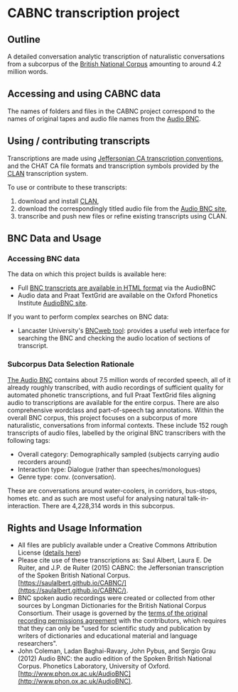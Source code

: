 # CABNC transcription project

## Outline
A detailed conversation analytic transcription of naturalistic conversations from a subcorpus of the [British National Corpus](http://www.natcorp.ox.ac.uk/) amounting to around 4.2 million words.

## Accessing and using CABNC data

The names of folders and files in the CABNC project correspond to the names of original tapes and audio file names from the [Audio BNC](http://www.phon.ox.ac.uk/AudioBNC).

## Using / contributing transcripts

Transcriptions are made using [Jeffersonian CA transcription conventions](http://homepages.lboro.ac.uk/~ssca1/notation.htm), and the CHAT CA file formats and transcription symbols provided by the [CLAN](http://childes.psy.cmu.edu/clan/) transcription system.

To use or contribute to these transcripts:

1. download and install [CLAN](http://childes.psy.cmu.edu/clan/),
2. download the correspondingly titled audio file from the [Audio BNC site](http://www.phon.ox.ac.uk/AudioBNC#Access),
3. transcribe and push new files or refine existing transcripts using CLAN.

## BNC Data and Usage

### Accessing BNC data

The data on which this project builds is available here:

* Full [BNC transcripts are available in HTML format](http://bnc.phon.ox.ac.uk/transcripts-html/) via the AudioBNC 
* Audio data and Praat TextGrid are available on the Oxford Phonetics Institute [AudioBNC site](http://www.phon.ox.ac.uk/AudioBNC#Access).

If you want to perform complex searches on BNC data:

* Lancaster University's [BNCweb tool](http://bncweb.lancs.ac.uk/): provides a useful web interface for searching the BNC and checking the audio location of sections of transcript.

### Subcorpus Data Selection Rationale

[The Audio BNC](http://www.natcorp.ox.ac.uk/) contains about 7.5 million words of recorded speech, all of
it already roughly transcribed, with audio recordings of sufficient quality for
automated phonetic transcriptions, and full Praat TextGrid files aligning audio
to transcriptions are available for the entire corpus. There are also
comprehensive wordclass and part-of-speech tag annotations. Within the overall
BNC corpus, this project focuses on a subcorpus of more naturalistic,
conversations from informal contexts. These include 152 rough transcripts of
audio files, labelled by the original BNC transcribers with the following tags:

* Overall category: Demographically sampled (subjects carrying audio recorders around)
* Interaction type: Dialogue (rather than speeches/monologues)
* Genre type: conv. (conversation).

These are conversations around water-coolers, in corridors, bus-stops, homes
etc. and as such are most useful for analysing natural talk-in-interaction.
There are 4,228,314 words in this subcorpus. 

## Rights and Usage Information

* All files are publicly available under a Creative Commons Attribution License ([details here](http://creativecommons.org/licenses/by/3.0/))
* Please cite use of these transcriptions as: Saul Albert, Laura E. De Ruiter, and  J.P. de Ruiter (2015) CABNC: the Jeffersonian transcription of the Spoken British National Corpus. [https://saulalbert.github.io/CABNC/](https://saulalbert.github.io/CABNC/).
* BNC spoken audio recordings were created or collected from other sources by Longman Dictionaries for the British National Corpus Consortium. Their usage is governed by the [terms of the original recording permissions agreement](http://www.natcorp.ox.ac.uk/corpus/permletters.html#spoken1) with the contributors, which requires that they can only be "used for scientific study and publication by writers of dictionaries and educational material and language researchers". 
* John Coleman, Ladan Baghai-Ravary, John Pybus, and Sergio Grau (2012) Audio BNC: the audio edition of the Spoken British National Corpus. Phonetics Laboratory, University of Oxford. [http://www.phon.ox.ac.uk/AudioBNC](http://www.phon.ox.ac.uk/AudioBNC).
